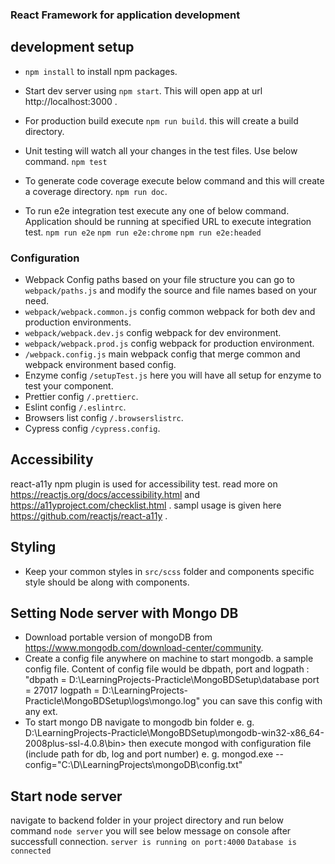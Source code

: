 ### React Framework for application development

## development setup

* `npm install` to install npm packages.

* Start dev server using `npm start`. This will open app at url http://localhost:3000 .

* For production build execute `npm run build`. this will create a build directory.

* Unit testing will watch all your changes in the test files. Use below command.
  `npm test`

* To generate code coverage execute below command and this will create a coverage directory.
 `npm run doc`.

* To run e2e integration test execute any one of below command. Application should be running at specified URL to execute integration test.
  `npm run e2e`
  `npm run e2e:chrome`
  `npm run e2e:headed`

### Configuration
* Webpack Config paths based on your file structure you can go to `webpack/paths.js` and modify the source and file names based on your need.
* `webpack/webpack.common.js` config common webpack for both dev and production environments.
* `webpack/webpack.dev.js` config webpack for dev environment.
* `webpack/webpack.prod.js` config webpack for production environment.
* `/webpack.config.js` main webpack config that merge common and webpack environment based config.
* Enzyme config `/setupTest.js` here you will have all setup for enzyme to test your component.
* Prettier config `/.prettierc`.
* Eslint config `/.eslintrc`.
* Browsers list config `/.browserslistrc`.
* Cypress config `/cypress.config`.

## Accessibility
 react-a11y npm plugin is used for accessibility test.
 read more on https://reactjs.org/docs/accessibility.html and https://a11yproject.com/checklist.html .
 sampl usage is given here https://github.com/reactjs/react-a11y .

## Styling 
* Keep your common styles in `src/scss` folder and components specific style should be along with components.

## Setting Node server with Mongo DB
* Download portable version of mongoDB from  https://www.mongodb.com/download-center/community.
* Create a config file anywhere on machine to start mongodb. a sample config file.
Content of config file would be dbpath, port and logpath :
  "dbpath = D:\LearningProjects-Practicle\MongoBDSetup\database
  port = 27017
  logpath = D:\LearningProjects-Practicle\MongoBDSetup\logs\mongo.log"
you can save this config with any ext.
* To start mongo DB navigate to mongodb  bin folder e. g. D:\LearningProjects-Practicle\MongoBDSetup\mongodb-win32-x86_64-2008plus-ssl-4.0.8\bin> then execute mongod with configuration file (include path for db, log and port number) e. g. mongod.exe --config="C:\D\LearningProjects\mongoDB\config.txt"

## Start node server
  navigate to backend folder in your project directory and run below command
  `node server`
  you will see below message on console after successfull connection.
  `server is running on port:4000`
  `Database is connected`